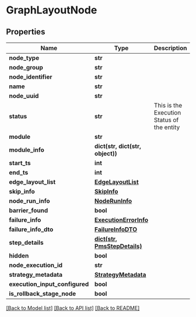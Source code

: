 # GraphLayoutNode

## Properties
Name | Type | Description | Notes
------------ | ------------- | ------------- | -------------
**node_type** | **str** |  | [optional] 
**node_group** | **str** |  | [optional] 
**node_identifier** | **str** |  | [optional] 
**name** | **str** |  | [optional] 
**node_uuid** | **str** |  | [optional] 
**status** | **str** | This is the Execution Status of the entity | [optional] 
**module** | **str** |  | [optional] 
**module_info** | **dict(str, dict(str, object))** |  | [optional] 
**start_ts** | **int** |  | [optional] 
**end_ts** | **int** |  | [optional] 
**edge_layout_list** | [**EdgeLayoutList**](EdgeLayoutList.md) |  | [optional] 
**skip_info** | [**SkipInfo**](SkipInfo.md) |  | [optional] 
**node_run_info** | [**NodeRunInfo**](NodeRunInfo.md) |  | [optional] 
**barrier_found** | **bool** |  | [optional] 
**failure_info** | [**ExecutionErrorInfo**](ExecutionErrorInfo.md) |  | [optional] 
**failure_info_dto** | [**FailureInfoDTO**](FailureInfoDTO.md) |  | [optional] 
**step_details** | [**dict(str, PmsStepDetails)**](PmsStepDetails.md) |  | [optional] 
**hidden** | **bool** |  | [optional] 
**node_execution_id** | **str** |  | [optional] 
**strategy_metadata** | [**StrategyMetadata**](StrategyMetadata.md) |  | [optional] 
**execution_input_configured** | **bool** |  | [optional] 
**is_rollback_stage_node** | **bool** |  | [optional] 

[[Back to Model list]](../README.md#documentation-for-models) [[Back to API list]](../README.md#documentation-for-api-endpoints) [[Back to README]](../README.md)


